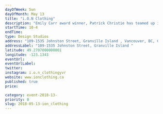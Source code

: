```yaml
---
dayOfWeek: Sun
dayOfMonth: May 13
title: "i.O.N Clothing"
description: "Emily Carr award winner, Patrick Christie has teamed up i.O.N (formerly Hemp and Company), one of Canada's oldest eco clothing companies to design and build their first Vancouver location. Built from BC wood and sustainable materials, i.O.N provides a retail environment that shows a concern for our planet both environmentally and socially. "
startTime: 10-4
endTime: 
type: Design Studios
address: "109-1535 Johnston Street, Granville Island , Vancouver, BC, Canada"
addressLabel: "109-1535 Johnston Street, Granville Island "
latitude: 49.2707000000001
longitude: -123.1343
eventUrl: 
eventUrlLabel: 
twitter: 
instagram: i.o.n_clothingyvr
website: www.ionclothing.ca 
published: true
price: 

category: event-2018-13-
priority: 0
slug: 2018-05-13-ion_clothing
---
```

